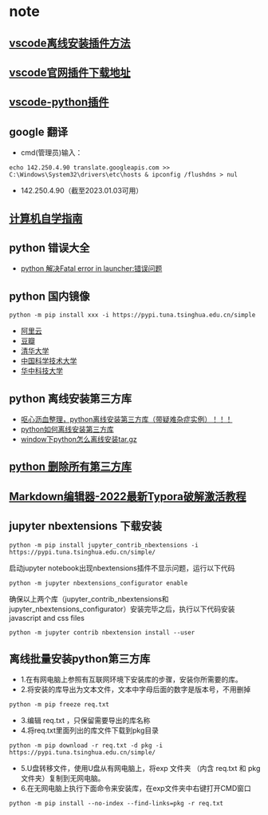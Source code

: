 # note
## [vscode离线安装插件方法](https://blog.csdn.net/Strive_For_Future/article/details/126152498)

## [vscode官网插件下载地址](https://marketplace.visualstudio.com/vscode)

## [vscode-python插件](https://github.com/microsoft/vscode-python/releases)

## google 翻译 
- cmd(管理员)输入：
```
echo 142.250.4.90 translate.googleapis.com >> C:\Windows\System32\drivers\etc\hosts & ipconfig /flushdns > nul
```
- 142.250.4.90（截至2023.01.03可用） 

## [计算机自学指南](https://github.com/PKUFlyingPig/cs-self-learning)

## python 错误大全
- [python 解决Fatal error in launcher:错误问题](https://www.jb51.net/article/187013.htm)

## python 国内镜像
```
python -m pip install xxx -i https://pypi.tuna.tsinghua.edu.cn/simple
```
- [阿里云](https://mirrors.aliyun.com/pypi/simple/)
- [豆瓣](https://pypi.douban.com/simple/)
- [清华大学](https://pypi.tuna.tsinghua.edu.cn/simple/)
- [中国科学技术大学](https://pypi.mirrors.ustc.edu.cn/simple/)
- [华中科技大学](https://pypi.hustunique.com/)

## python 离线安装第三方库
- [呕心沥血整理，python离线安装第三方库（带疑难杂症实例）！！！](https://www.iotword.com/4045.html)
- [python如何离线安装第三方库 ](https://blog.51cto.com/u_15477333/4925660)
- [window下python怎么离线安装tar.gz](https://jingyan.baidu.com/article/ceb9fb1011c41cccad2ba0e9.html)
## [python 删除所有第三方库](https://blog.csdn.net/LM813381916/article/details/127787047)

## [Markdown编辑器-2022最新Typora破解激活教程](https://baijiahao.baidu.com/s?id=1740851053333949382&wfr=spider&for=pc)

## jupyter nbextensions 下载安装
```
python -m pip install jupyter_contrib_nbextensions -i https://pypi.tuna.tsinghua.edu.cn/simple/
```
启动jupyter notebook出现nbextensions插件不显示问题，运行以下代码
```
python -m jupyter nbextensions_configurator enable
```
确保以上两个库（jupyter_contrib_nbextensions和jupyter_nbextensions_configurator）安装完毕之后，执行以下代码安装 javascript and css files
```
python -m jupyter contrib nbextension install --user
```
## 离线批量安装python第三方库
- 1.在有网电脑上参照有互联网环境下安装库的步骤，安装你所需要的库。
- 2.将安装的库导出为文本文件，文本中字母后面的数字是版本号，不用删掉
```
python -m pip freeze req.txt
```
- 3.编辑 req.txt ，只保留需要导出的库名称
- 4.将req.txt里面列出的库文件下载到pkg目录
```
python -m pip download -r req.txt -d pkg -i https://pypi.tuna.tsinghua.edu.cn/simple/
```
- 5.U盘转移文件，使用U盘从有网电脑上，将exp 文件夹 （内含 req.txt 和 pkg 文件夹）复制到无网电脑。
- 6.在无网电脑上执行下面命令来安装库，在exp文件夹中右键打开CMD窗口
```
python -m pip install --no-index --find-links=pkg -r req.txt
```
